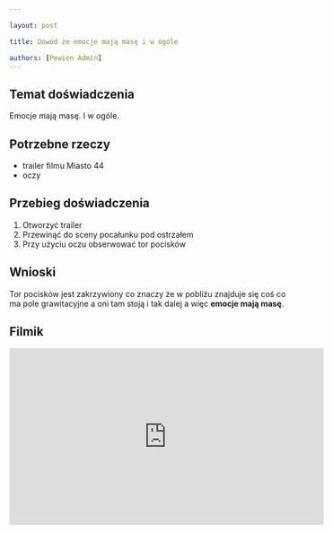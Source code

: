 ```yaml
---

layout: post

title: Dowód że emocje mają masę i w ogóle

authors: [Pewien Admin]
---
```


## Temat doświadczenia

Emocje mają masę. I w ogóle.

## Potrzebne rzeczy

- trailer filmu Miasto 44
- oczy

## Przebieg doświadczenia

1. Otworzyć trailer
2. Przewinąć do sceny pocałunku pod ostrzałem
3. Przy użyciu oczu obserwować tor pocisków

## Wnioski

Tor pocisków jest zakrzywiony co znaczy że w pobliżu znajduje się coś co ma pole grawitacyjne a oni tam stoją i tak dalej a więc **emocje mają masę**.

## Filmik

<iframe width="560" height="315" src="https://www.youtube.com/embed/KEA76l3tLzM" frameborder="0" allowfullscreen></iframe>
